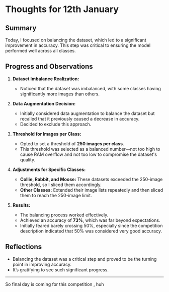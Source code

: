 # Thoughts for 12th January

## Summary
Today, I focused on balancing the dataset, which led to a significant improvement in accuracy. This step was critical to ensuring the model performed well across all classes.

## Progress and Observations
1. **Dataset Imbalance Realization:**  
   - Noticed that the dataset was imbalanced, with some classes having significantly more images than others.

2. **Data Augmentation Decision:**  
   - Initially considered data augmentation to balance the dataset but recalled that it previously caused a decrease in accuracy.  
   - Decided to exclude this approach.

3. **Threshold for Images per Class:**  
   - Opted to set a threshold of **250 images per class**.  
   - This threshold was selected as a balanced number—not too high to cause RAM overflow and not too low to compromise the dataset's quality.

4. **Adjustments for Specific Classes:**  
   - **Collie, Rabbit, and Moose:** These datasets exceeded the 250-image threshold, so I sliced them accordingly.  
   - **Other Classes:** Extended their image lists repeatedly and then sliced them to reach the 250-image limit.

5. **Results:**  
   - The balancing process worked effectively.  
   - Achieved an accuracy of **73%**, which was far beyond expectations.  
   - Initially feared barely crossing 50%, especially since the competition description indicated that 50% was considered very good accuracy.

## Reflections
- Balancing the dataset was a critical step and proved to be the turning point in improving accuracy.  
- It’s gratifying to see such significant progress.


---

So final day is coming for this competition , huh 